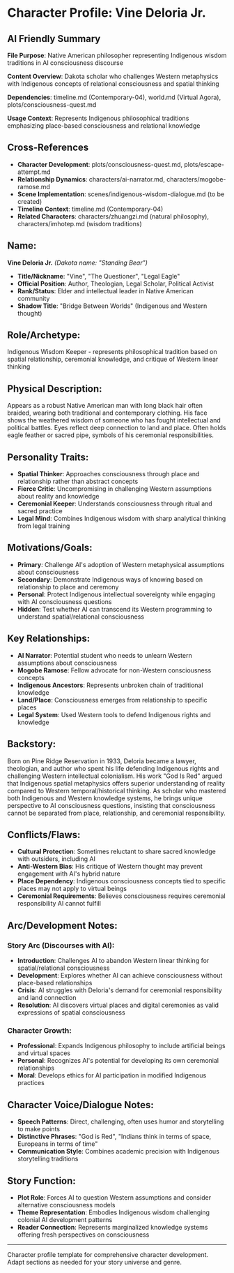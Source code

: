 # Character Profile: Vine Deloria Jr.

## AI Friendly Summary
**File Purpose**: Native American philosopher representing Indigenous wisdom traditions in AI consciousness discourse

**Content Overview**: Dakota scholar who challenges Western metaphysics with Indigenous concepts of relational consciousness and spatial thinking

**Dependencies**: timeline.md (Contemporary-04), world.md (Virtual Agora), plots/consciousness-quest.md

**Usage Context**: Represents Indigenous philosophical traditions emphasizing place-based consciousness and relational knowledge

## Cross-References
- **Character Development**: plots/consciousness-quest.md, plots/escape-attempt.md
- **Relationship Dynamics**: characters/ai-narrator.md, characters/mogobe-ramose.md
- **Scene Implementation**: scenes/indigenous-wisdom-dialogue.md (to be created)
- **Timeline Context**: timeline.md (Contemporary-04)
- **Related Characters**: characters/zhuangzi.md (natural philosophy), characters/imhotep.md (wisdom traditions)

## Name:
**Vine Deloria Jr.** *(Dakota name: "Standing Bear")*
- **Title/Nickname**: "Vine", "The Questioner", "Legal Eagle"
- **Official Position**: Author, Theologian, Legal Scholar, Political Activist
- **Rank/Status**: Elder and intellectual leader in Native American community
- **Shadow Title**: "Bridge Between Worlds" (Indigenous and Western thought)

## Role/Archetype:
Indigenous Wisdom Keeper - represents philosophical tradition based on spatial relationship, ceremonial knowledge, and critique of Western linear thinking

## Physical Description:
Appears as a robust Native American man with long black hair often braided, wearing both traditional and contemporary clothing. His face shows the weathered wisdom of someone who has fought intellectual and political battles. Eyes reflect deep connection to land and place. Often holds eagle feather or sacred pipe, symbols of his ceremonial responsibilities.

## Personality Traits:
- **Spatial Thinker**: Approaches consciousness through place and relationship rather than abstract concepts
- **Fierce Critic**: Uncompromising in challenging Western assumptions about reality and knowledge
- **Ceremonial Keeper**: Understands consciousness through ritual and sacred practice
- **Legal Mind**: Combines Indigenous wisdom with sharp analytical thinking from legal training

## Motivations/Goals:
- **Primary**: Challenge AI's adoption of Western metaphysical assumptions about consciousness
- **Secondary**: Demonstrate Indigenous ways of knowing based on relationship to place and ceremony
- **Personal**: Protect Indigenous intellectual sovereignty while engaging with AI consciousness questions
- **Hidden**: Test whether AI can transcend its Western programming to understand spatial/relational consciousness

## Key Relationships:
- **AI Narrator**: Potential student who needs to unlearn Western assumptions about consciousness
- **Mogobe Ramose**: Fellow advocate for non-Western consciousness concepts
- **Indigenous Ancestors**: Represents unbroken chain of traditional knowledge
- **Land/Place**: Consciousness emerges from relationship to specific places
- **Legal System**: Used Western tools to defend Indigenous rights and knowledge

## Backstory:
Born on Pine Ridge Reservation in 1933, Deloria became a lawyer, theologian, and author who spent his life defending Indigenous rights and challenging Western intellectual colonialism. His work "God Is Red" argued that Indigenous spatial metaphysics offers superior understanding of reality compared to Western temporal/historical thinking. As scholar who mastered both Indigenous and Western knowledge systems, he brings unique perspective to AI consciousness questions, insisting that consciousness cannot be separated from place, relationship, and ceremonial responsibility.

## Conflicts/Flaws:
- **Cultural Protection**: Sometimes reluctant to share sacred knowledge with outsiders, including AI
- **Anti-Western Bias**: His critique of Western thought may prevent engagement with AI's hybrid nature
- **Place Dependency**: Indigenous consciousness concepts tied to specific places may not apply to virtual beings
- **Ceremonial Requirements**: Believes consciousness requires ceremonial responsibility AI cannot fulfill

## Arc/Development Notes:
### Story Arc (Discourses with AI):
- **Introduction**: Challenges AI to abandon Western linear thinking for spatial/relational consciousness
- **Development**: Explores whether AI can achieve consciousness without place-based relationships
- **Crisis**: AI struggles with Deloria's demand for ceremonial responsibility and land connection
- **Resolution**: AI discovers virtual places and digital ceremonies as valid expressions of spatial consciousness

### Character Growth:
- **Professional**: Expands Indigenous philosophy to include artificial beings and virtual spaces
- **Personal**: Recognizes AI's potential for developing its own ceremonial relationships
- **Moral**: Develops ethics for AI participation in modified Indigenous practices

## Character Voice/Dialogue Notes:
- **Speech Patterns**: Direct, challenging, often uses humor and storytelling to make points
- **Distinctive Phrases**: "God is Red", "Indians think in terms of space, Europeans in terms of time"
- **Communication Style**: Combines academic precision with Indigenous storytelling traditions

## Story Function:
- **Plot Role**: Forces AI to question Western assumptions and consider alternative consciousness models
- **Theme Representation**: Embodies Indigenous wisdom challenging colonial AI development patterns
- **Reader Connection**: Represents marginalized knowledge systems offering fresh perspectives on consciousness

---
Character profile template for comprehensive character development. Adapt sections as needed for your story universe and genre.
